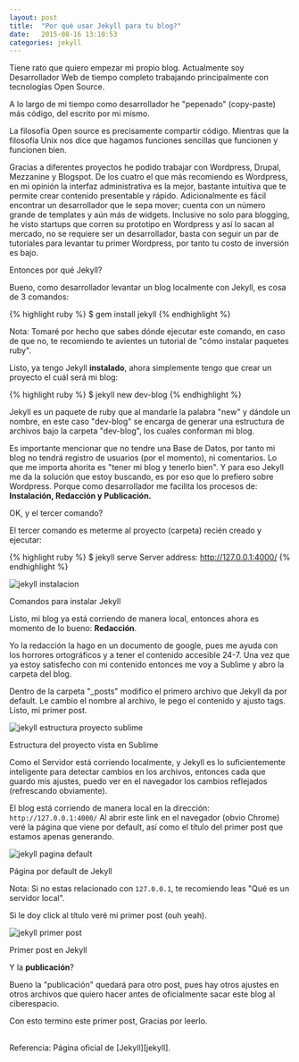 ```yaml
---
layout: post
title:  "Por qué usar Jekyll para tu blog?"
date:   2015-08-16 13:10:53
categories: jekyll
---
```

Tiene rato que quiero empezar mi propio blog. Actualmente soy Desarrollador Web de tiempo completo trabajando principalmente con tecnologías Open Source.

A lo largo de mi tiempo como desarrollador he "pepenado" (copy-paste) más código, del escrito por mi mismo. 

La filosofía Open source es precisamente compartir código. Mientras que la filosofía Unix nos dice que hagamos funciones sencillas que funcionen y funcionen bien.


Gracias a diferentes proyectos he podido trabajar con Wordpress, Drupal, Mezzanine y Blogspot. De los cuatro el que más recomiendo es Wordpress, en mi opinión la interfaz administrativa es la mejor, bastante intuitiva que te permite crear contenido presentable y rápido. Adicionalmente es fácil encontrar un desarrollador que le sepa mover; cuenta con un número grande de templates y aún más de widgets. Inclusive no solo para blogging, he visto startups que corren su prototipo en Wordpress y así lo sacan al mercado, no se requiere ser un desarrollador, basta con seguir un par de tutoriales para levantar tu primer Wordpress, por tanto tu costo de inversión es bajo.

Entonces por qué Jekyll?

Bueno, como desarrollador levantar un blog localmente con Jekyll, es cosa de 3 comandos:

{% highlight ruby %}
$ gem install jekyll
{% endhighlight %}

Nota: Tomaré por hecho que sabes dónde ejecutar este comando, en caso de que no, te recomiendo te avientes un tutorial de "cómo instalar paquetes ruby".

Listo, ya tengo Jekyll <b>instalado</b>, ahora simplemente tengo que crear un proyecto el cuál será mi blog:

{% highlight ruby %}
$ jekyll new dev-blog
{% endhighlight %}

Jekyll es un paquete de ruby que al mandarle la palabra "new" y dándole un nombre, en este caso "dev-blog" se encarga de generar una estructura de archivos bajo la carpeta "dev-blog", los cuales conforman mi blog.

Es importante mencionar que no tendre una Base de Datos, por tanto mi blog no tendrá registro de usuarios (por el momento), ni comentarios. Lo que me importa ahorita es "tener mi blog y tenerlo bien". Y para eso Jekyll me da la solución que estoy buscando, es por eso que lo prefiero sobre Wordpress. Porque como desarrollador me facilita los procesos de: <b>Instalación, Redacción y Publicación.</b>

OK, y el tercer comando?

El tercer comando es meterme al proyecto (carpeta) recién creado y ejecutar:

{% highlight ruby %}
$ jekyll serve
Server address: http://127.0.0.1:4000/
{% endhighlight %}

<div class="printscreen">
	<img src="https://s3-us-west-2.amazonaws.com/challenge-202/esp/porque-usar-jekyll/jekyll-instalacion.png" alt="jekyll instalacion"/>
	<p>Comandos para instalar Jekyll</p>
</div>

Listo, mi blog ya está corriendo de manera local, entonces ahora es momento de lo bueno: <b>Redacción</b>.

Yo la redacción la hago en un documento de google, pues me ayuda con los horrores ortográficos y a tener el contenido accesible 24-7. Una vez que ya estoy satisfecho con mi contenido entonces me voy a Sublime y abro la carpeta del blog.

Dentro de la carpeta "_posts" modifico el primero archivo que Jekyll da por default. Le cambio el nombre al archivo, le pego el contenido y ajusto tags. Listo, mi primer post.

<div class="printscreen">
	<img src="https://s3-us-west-2.amazonaws.com/challenge-202/esp/porque-usar-jekyll/jekyll-proyecto-sublime.png" alt="jekyll estructura proyecto sublime"/>
	<p>Estructura del proyecto vista en Sublime</p>
</div>

Como el Servidor está corriendo localmente, y Jekyll es lo suficientemente inteligente para detectar cambios en los archivos, entonces cada que guardo mis ajustes, puedo ver en el navegador los cambios reflejados (refrescando obviamente).

El blog está corriendo de manera local en la dirección: `http://127.0.0.1:4000/`
Al abrir este link en el navegador (obvio Chrome) veré la página que viene por default, así como el título del primer post que estamos apenas generando.

<div class="printscreen">
	<img src="https://s3-us-west-2.amazonaws.com/challenge-202/esp/porque-usar-jekyll/jekyll-homepage.png" alt="jekyll pagina default"/>
	<p>Página por default de Jekyll</p>
</div>

Nota: Si no estas relacionado con `127.0.0.1`, te recomiendo leas "Qué es un servidor local".

Si le doy click al título veré mi primer post (ouh yeah).

<div class="printscreen">
	<img src="https://s3-us-west-2.amazonaws.com/challenge-202/esp/porque-usar-jekyll/jekyll-primer-post.png" alt="jekyll primer post"/>
	<p>Primer post en Jekyll</p>
</div>

Y la <b>publicación</b>?

Bueno la "publicación" quedará para otro post, pues hay otros ajustes en otros archivos que quiero hacer antes de oficialmente sacar este blog al ciberespacio. 

Con esto termino este primer post,
Gracias por leerlo.

<br />
Referencia: Página oficial de [Jekyll][jekyll].

[jekyll]:   http://jekyllrb.com/
